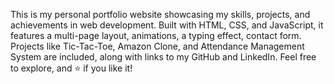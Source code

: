 This is my personal portfolio website showcasing my skills, projects, and achievements in web development. 
Built with HTML, CSS, and JavaScript, it features a multi-page layout, animations, a typing effect,  contact form. 
Projects like Tic-Tac-Toe, Amazon Clone, and Attendance Management System are included, along with links to my GitHub and LinkedIn.
Feel free to explore, and ⭐ if you like it!


